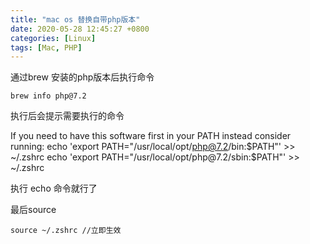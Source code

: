 ```yaml
---
title: "mac os 替换自带php版本"
date: 2020-05-28 12:45:27 +0800
categories: [Linux]
tags: [Mac, PHP]
---
```

通过brew 安装的php版本后执行命令

```shell
brew info php@7.2
```
执行后会提示需要执行的命令

If you need to have this software first in your PATH instead consider running:
  echo 'export PATH="/usr/local/opt/php@7.2/bin:$PATH"' >> ~/.zshrc
  echo 'export PATH="/usr/local/opt/php@7.2/sbin:$PATH"' >> ~/.zshrc

执行 echo 命令就行了

最后source

```shell
source ~/.zshrc //立即生效
```
